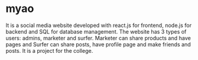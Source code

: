 # myao
It is a social media website developed with react.js for frontend, node.js for backend and SQL for database management.
The website has 3 types of users: admins, marketer and surfer.
Marketer can share products and have pages and Surfer can share posts, have profile page and make friends and posts.
It is a project for the college.
